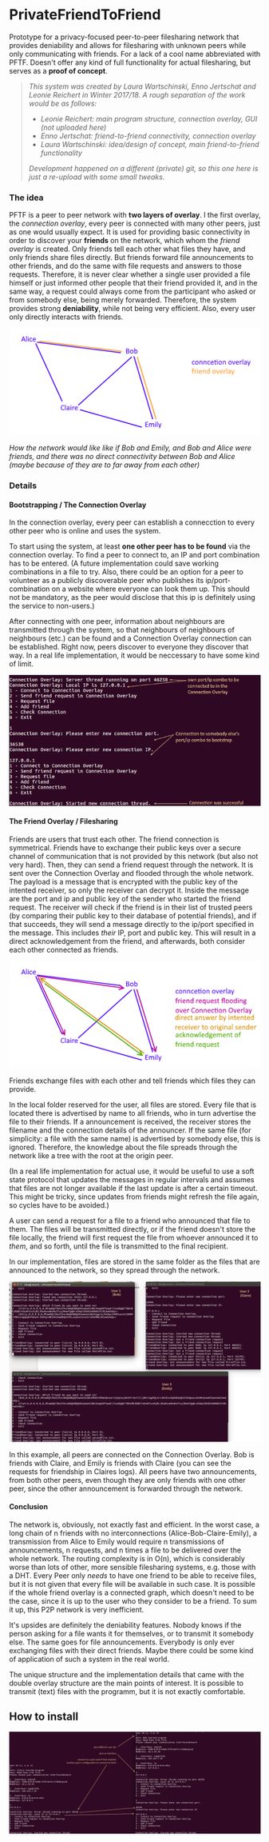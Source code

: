 # PrivateFriendToFriend
Prototype for a privacy-focused peer-to-peer filesharing network that provides deniability and allows for filesharing with unknown peers while only communicating with friends. For a lack of a cool name abbreviated with PFTF.
Doesn't offer any kind of full functionality for actual filesharing, but serves as a **proof of concept**.


>*This system was created by Laura Wartschinski, Enno Jertschat and Leonie Reichert in Winter 2017/18. A rough separation of the work would be as follows:*
>* *Leonie Reichert: main program structure, connection overlay, GUI (not uploaded here)*   
>* *Enno Jertschat: friend-to-friend connectivity, connection overlay*
>* *Laura Wartschinski: idea/design of concept, main friend-to-friend functionality*
>
>*Development happened on a different (private) git, so this one here is just a re-upload with some small tweaks.*


### The idea ###

PFTF is a peer to peer network with **two layers of overlay**.
I the first overlay, the *connection overlay*, every peer is connected with many other peers, just as one would usually expect.
It is used for providing basic connectivity in order to discover your **friends** on the network, which whom the *friend overlay* is created. Only friends tell each other
what files they have, and only friends share files directly. But friends forward file announcements to other friends, and do the 
same with file requests and answers to those requests. Therefore, it is never clear whether a single user provided a file himself
or just informed other people that their friend provided it, and in the same way, a request could always come from the participant who asked
or from somebody else, being merely forwarded. Therefore, the system provides strong **deniability**, while not being very efficient. Also, every
user only directly interacts with friends.

![overlay structure](https://github.com/LauraWartschinski/PrivateFriendToFriend/blob/master/doku/overlays.png)

*How the network would like like if Bob and Emily, and Bob and Alice were friends, and there was no direct connectivity between Bob and Alice (maybe because of they are to far away from each other)*

### Details ###


#### Bootstrapping / The Connection Overlay ####
In the connection overlay, every peer can establish a connecction to every other peer who is online and uses the system.

To start using the system, at least **one other peer has to be found** via the connection overlay. To find a peer to connect to,
an IP and port combination has to be entered. (A future implementation could save working combinations in a file to try.
Also, there could be an option for a peer to volunteer as a publicly discoverable peer who publishes its ip/port-combination on
a website where everyone can look them up. This should not be mandatory, as the peer would disclose that this ip
is definitely using the service to non-users.)

After connecting with one peer, information about neighbours are transmitted through the system, so that neighbours of neighbours of neighbours (etc.)
can be found and a Connection Overlay connection can be established. Right now, peers discover to everyone they discover that way. In a  real life implementation, it would be neccessary to have some kind of limit.

![example of bootstrapping](https://github.com/LauraWartschinski/PrivateFriendToFriend/blob/master/doku/bootstrap.png)

#### The Friend Overlay / Filesharing ####

Friends are users that trust each other. The friend connection is symmetrical. Friends have to exchange their public keys over a secure channel of communication that is not provided by this network (but also not very hard). Then, they can send a friend request through the network. It is sent over the Connection Overlay and flooded through the whole network. The payload is a message that is encrypted with the public key of the intented receiver, so only the receiver can decrypt it. Inside the message are the port and ip and public key of the sender who started the friend request. The receiver will check if the friend is in their list of trusted peers (by comparing their public key to their database of potential friends), and if that succeeds, they will send a message directly to the ip/port specified in the message. This includes *their* IP, port and public key. This will result in a direct acknowledgement from the friend, and afterwards, both consider each other connected as friends.


![example of three connected peers](https://github.com/LauraWartschinski/PrivateFriendToFriend/blob/master/doku/friendrequest.png)


Friends exchange files with each other and tell friends which files they can provide. 

In the local folder reserved for the user, all files are stored. Every file that is located there is advertised by name to all friends, who in turn advertise the file to their friends. If a announcement is received, the receiver stores the filename and the connection details of the announcer. If the same file (for simplicity: a file with the same name) is advertised by somebody else, this is ignored. Therefore, the knowledge about the file spreads through the network like a tree with the root at the origin peer.

(In a real life implementation for actual use, it would be useful to use a soft state protocol that updates the messages in regular intervals and assumes that files are not longer available if the last update is after a certain timeout. This might be tricky, since updates from friends might refresh the file again, so cycles have to be avoided.)

A user can send a request for a file to a friend who announced that file to them. The files will be transmitted directly, or if the friend doesn't store the file locally, the friend will first request the file from whoever announced it to *them*, and so forth, until the file is transmitted to the final recipient.

In our implementation, files are stored in the same folder as the files that are announced to the network, so they spread through the network.


![example of three connected peers](https://github.com/LauraWartschinski/PrivateFriendToFriend/blob/master/doku/threesome.png)

In this example, all peers are connected on the Connection Overlay. Bob is friends with Claire, and Emily is friends with Claire (you can see the requests for friendship in Claires logs). All peers have two announcements, from both other peers, even though they are only friends with one other peer, since the other announcement is forwarded through the network.

#### Conclusion ####

The network is, obviously, not exactly fast and efficient. In the worst case, a long chain of n friends with no interconnections (Alice-Bob-Claire-Emily), a transmission from Alice to Emily would require n transmissions of announcements, n requests, and n times a file to be delivered over the whole network. The routing complexity is in O(n), which is considerably worse than lots of other, more sensible filesharing systems, e.g. those with a DHT. Every Peer only *needs* to have one friend to be able to receive files, but it is not given that every file will be available in such case. It is possible if the whole friend overlay is a connected graph, which doesn't need to be the case, since it is up to the user who they consider to be a friend. To sum it up, this P2P network is very inefficient.

It's upsides are definitely the deniability features. Nobody knows if the person asking for a file wants it for themselves, or to transmit it somebody else. The same goes for file announcements. Everybody is only ever exchanging files with their direct friends. Maybe there could be some kind of application of such a system in the real world.

The unique structure and the implementation details that came with the double overlay structure are the main points of interest. It is possible to transmit (text) files with the programm, but it is not exactly comfortable.


## How to install ##


![example of setup](https://github.com/LauraWartschinski/PrivateFriendToFriend/blob/master/doku/setup.png)
